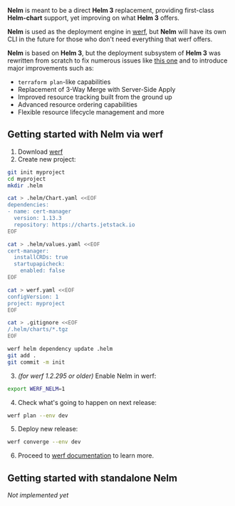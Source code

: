 **Nelm** is meant to be a direct **Helm 3** replacement, providing first-class **Helm-chart** support, yet improving on what **Helm 3** offers.

**Nelm** is used as the deployment engine in [werf](https://github.com/werf/werf/), but **Nelm** will have its own CLI in the future for those who don't need everything that werf offers.

**Nelm** is based on **Helm 3**, but the deployment subsystem of **Helm 3** was rewritten from scratch to fix numerous issues like [this one](https://github.com/helm/helm/issues/7219) and to introduce major improvements such as:
* `terraform plan`-like capabilities
* Replacement of 3-Way Merge with Server-Side Apply
* Improved resource tracking built from the ground up
* Advanced resource ordering capabilities
* Flexible resource lifecycle management and more

## Getting started with Nelm via werf

1. Download [werf](https://github.com/werf/werf/releases/latest)
2. Create new project:
```bash
git init myproject
cd myproject
mkdir .helm

cat > .helm/Chart.yaml <<EOF
dependencies:
- name: cert-manager
  version: 1.13.3
  repository: https://charts.jetstack.io
EOF

cat > .helm/values.yaml <<EOF
cert-manager:
  installCRDs: true
  startupapicheck:
    enabled: false
EOF

cat > werf.yaml <<EOF
configVersion: 1
project: myproject
EOF

cat > .gitignore <<EOF
/.helm/charts/*.tgz
EOF

werf helm dependency update .helm
git add .
git commit -m init
```
3. _(for werf 1.2.295 or older)_ Enable Nelm in werf:
```bash
export WERF_NELM=1
```
4. Check what's going to happen on next release:
```bash
werf plan --env dev
```
5. Deploy new release:
```bash
werf converge --env dev
```
6. Proceed to [werf documentation](https://werf.io/documentation/v1.2/usage/deploy/overview.html) to learn more.

## Getting started with standalone Nelm

_Not implemented yet_
